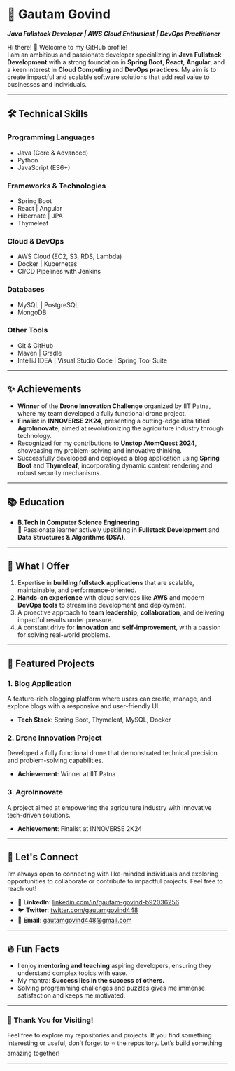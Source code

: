 # 🌟 Gautam Govind  

**_Java Fullstack Developer | AWS Cloud Enthusiast | DevOps Practitioner_**  

Hi there! 👋 Welcome to my GitHub profile!  
I am an ambitious and passionate developer specializing in **Java Fullstack Development** with a strong foundation in **Spring Boot**, **React**, **Angular**, and a keen interest in **Cloud Computing** and **DevOps practices**. My aim is to create impactful and scalable software solutions that add real value to businesses and individuals.  

---

## 🛠️ Technical Skills  

### **Programming Languages**  
- Java (Core & Advanced)  
- Python  
- JavaScript (ES6+)  

### **Frameworks & Technologies**  
- Spring Boot  
- React | Angular  
- Hibernate | JPA  
- Thymeleaf  

### **Cloud & DevOps**  
- AWS Cloud (EC2, S3, RDS, Lambda)  
- Docker | Kubernetes  
- CI/CD Pipelines with Jenkins  

### **Databases**  
- MySQL | PostgreSQL  
- MongoDB  

### **Other Tools**  
- Git & GitHub  
- Maven | Gradle  
- IntelliJ IDEA | Visual Studio Code | Spring Tool Suite

---

## ✨ Achievements  

- **Winner** of the **Drone Innovation Challenge** organized by IIT Patna, where my team developed a fully functional drone project.  
- **Finalist** in **INNOVERSE 2K24**, presenting a cutting-edge idea titled **AgroInnovate**, aimed at revolutionizing the agriculture industry through technology.  
- Recognized for my contributions to **Unstop AtomQuest 2024**, showcasing my problem-solving and innovative thinking.  
- Successfully developed and deployed a blog application using **Spring Boot** and **Thymeleaf**, incorporating dynamic content rendering and robust security mechanisms.  

---

## 📚 Education  

- **B.Tech in Computer Science Engineering**   
  🌟 Passionate learner actively upskilling in **Fullstack Development** and **Data Structures & Algorithms (DSA)**.  

---

## 🌟 What I Offer  

1. Expertise in **building fullstack applications** that are scalable, maintainable, and performance-oriented.  
2. **Hands-on experience** with cloud services like **AWS** and modern **DevOps tools** to streamline development and deployment.  
3. A proactive approach to **team leadership**, **collaboration**, and delivering impactful results under pressure.  
4. A constant drive for **innovation** and **self-improvement**, with a passion for solving real-world problems.  

---

## 📂 Featured Projects  

### **1. Blog Application**  
A feature-rich blogging platform where users can create, manage, and explore blogs with a responsive and user-friendly UI.  
- **Tech Stack**: Spring Boot, Thymeleaf, MySQL, Docker   

### **2. Drone Innovation Project**  
Developed a fully functional drone that demonstrated technical precision and problem-solving capabilities.  
- **Achievement**: Winner at IIT Patna  

### **3. AgroInnovate**  
A project aimed at empowering the agriculture industry with innovative tech-driven solutions.  
- **Achievement**: Finalist at INNOVERSE 2K24  

---

## 🤝 Let's Connect  

I’m always open to connecting with like-minded individuals and exploring opportunities to collaborate or contribute to impactful projects. Feel free to reach out!  

<!--- - 🌐 **Portfolio**: [Your Portfolio Link](#)  --->
- 💼 **LinkedIn**: [linkedin.com/in/gautam-govind-b92036256](https://www.linkedin.com/in/gautam-govind-b92036256)  
- 🐦 **Twitter**: [twitter.com/gautamgovind448](https://x.com/GautamGovind448?t=Qo5JHUg2vC3Yzi5OlZt74A&s=09)  
- 📧 **Email**: [gautamgovind448@gmail.com](mailTo:gautamgovind448@gmail.com)  

---

## 🔥 Fun Facts  

- I enjoy **mentoring and teaching** aspiring developers, ensuring they understand complex topics with ease.  
- My mantra: **Success lies in the success of others.**  
- Solving programming challenges and puzzles gives me immense satisfaction and keeps me motivated.  

---

### 📌 Thank You for Visiting!  

Feel free to explore my repositories and projects. If you find something interesting or useful, don’t forget to ⭐ the repository. Let’s build something amazing together!  

--- 

<!---
Programmer-govind/Programmer-govind is a ✨ special ✨ repository because its `README.md` (this file) appears on your GitHub profile.
You can click the Preview link to take a look at your changes.
--->
